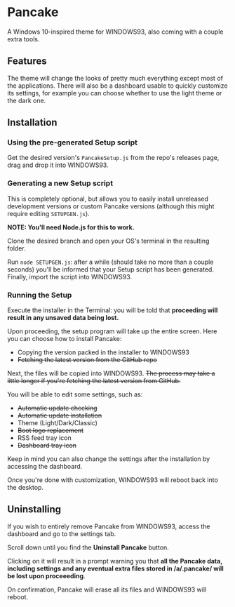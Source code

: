 # Pancake
A Windows 10-inspired theme for WINDOWS93, also coming with a couple extra tools.
## Features
The theme will change the looks of pretty much everything except most of the applications.
There will also be a dashboard usable to quickly customize its settings, for example you can choose whether to use the light theme or the dark one.
## Installation
### Using the pre-generated Setup script
Get the desired version's `PancakeSetup.js` from the repo's releases page, drag and drop it into WINDOWS93.
### Generating a new Setup script
This is completely optional, but allows you to easily install unreleased development versions or custom Pancake versions (although this might require editing `SETUPGEN.js`).

**NOTE: You'll need Node.js for this to work.**

Clone the desired branch and open your OS's terminal in the resulting folder.

Run `node SETUPGEN.js`: after a while (should take no more than a couple seconds) you'll be informed that your Setup script has been generated. Finally, import the script into WINDOWS93.
### Running the Setup
Execute the installer in the Terminal: you will be told that **proceeding will result in any unsaved data being lost.**

Upon proceeding, the setup program will take up the entire screen. Here you can choose how to install Pancake:
* Copying the version packed in the installer to WINDOWS93
* ~~Fetching the latest version from the GitHub repo~~

Next, the files will be copied into WINDOWS93. ~~The process may take a little longer if you're fetching the latest version from GitHub.~~

You will be able to edit some settings, such as:
* ~~Automatic update checking~~
* ~~Automatic update installation~~
* Theme (Light/Dark/Classic)
* ~~Boot logo replacement~~
* RSS feed tray icon
* ~~Dashboard tray icon~~

Keep in mind you can also change the settings after the installation by accessing the dashboard.

Once you're done with customization, WINDOWS93 will reboot back into the desktop.
## Uninstalling
If you wish to entirely remove Pancake from WINDOWS93, access the dashboard and go to the settings tab.

Scroll down until you find the **Uninstall Pancake** button.

Clicking on it will result in a prompt warning you that **all the Pancake data, including settings and any eventual extra files stored in /a/.pancake/ will be lost upon proceeeding**.

On confirmation, Pancake will erase all its files and WINDOWS93 will reboot.
